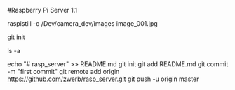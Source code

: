 #Raspberry Pi Server 1.1

raspistill -o /Dev/camera_dev/images image_001.jpg

git init

ls -a

echo "# rasp_server" >> README.md
git init
git add README.md
git commit -m "first commit"
git remote add origin https://github.com/zwerb/rasp_server.git
git push -u origin master

















 
